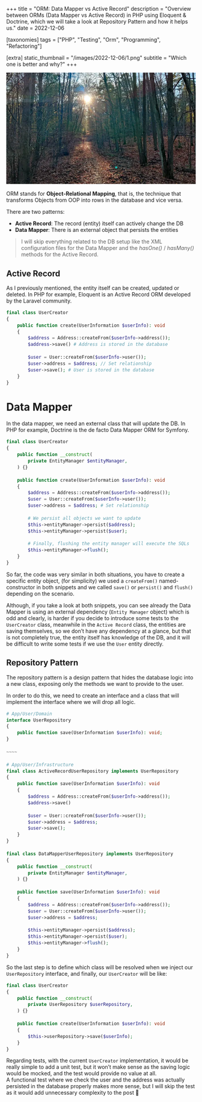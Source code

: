+++
title = "ORM: Data Mapper vs Active Record"
description = "Overview between ORMs (Data Mapper vs Active Record) in PHP using Eloquent & Doctrine, which we will take a look at Repository Pattern and how it helps us."
date = 2022-12-06

[taxonomies]
tags = ["PHP", "Testing", "Orm", "Programming", "Refactoring"]

[extra]
static_thumbnail = "/images/2022-12-06/1.png"
subtitle = "Which one is better and why?"
+++

![a](/images/2022-12-06/1.png)

ORM stands for **Object-Relational Mapping**, that is, the technique that transforms Objects from OOP into rows in the
database and vice versa.

There are two patterns:

- **Active Record**: The record (entity) itself can actively change the DB
- **Data Mapper**: There is an external object that persists the entities

> I will skip everything related to the DB setup like the XML configuration files for the Data Mapper and the
_hasOne()_ / _hasMany()_ methods for the Active Record.

## Active Record

As I previously mentioned, the entity itself can be created, updated or deleted. In PHP for example, Eloquent is an
Active Record ORM developed by the Laravel community.

```php source
final class UserCreator
{
    public function create(UserInformation $userInfo): void
    {
        $address = Address::createFrom($userInfo->address());
        $address->save() # Address is stored in the database

        $user = User::createFrom($userInfo->user());
        $user->address = $address; // Set relationship
        $user->save(); # User is stored in the database
    }
}
```

# Data Mapper

In the data mapper, we need an external class that will update the DB. In PHP for example, Doctrine is the de facto Data
Mapper ORM for Symfony.

```php source
final class UserCreator
{
    public function __construct(
        private EntityManager $entityManager,
    ) {}

    public function create(UserInformation $userInfo): void
    {
        $address = Address::createFrom($userInfo->address());
        $user = User::createFrom($userInfo->user());
        $user->address = $address; # Set relationship

        # We persist all objects we want to update
        $this->entityManager->persist($address);
        $this->entityManager->persist($user);

        # Finally, flushing the entity manager will execute the SQLs
        $this->entityManager->flush();
    }
}
```

<div class="separator"></div>

So far, the code was very similar in both situations, you have to create a specific entity object, (for simplicity) we
used a `createFrom()` named-constructor in both snippets and we called `save()` or `persist()` and `flush()` depending
on the scenario.

Although, if you take a look at both snippets, you can see already the Data Mapper is using an external
dependency (`Entity Manager` object) which is odd and clearly, is harder if you decide to introduce some tests to
the `UserCreator` class, meanwhile in the `Active Record` class, the entities are saving themselves, so we don’t have
any dependency at a glance, but that is not completely true, the entity itself has knowledge of the DB, and it will be
difficult to write some tests if we use the `User` entity directly.

## Repository Pattern

The repository pattern is a design pattern that hides the database logic into a new class, exposing only the methods we
want to provide to the user.

In order to do this, we need to create an interface and a class that will implement the interface where we will drop all
logic.

```php source
# App/User/Domain
interface UserRepository
{
    public function save(UserInformation $userInfo): void;
}

~~~~

# App/User/Infrastructure
final class ActiveRecordUserRepository implements UserRepository
{
    public function save(UserInformation $userInfo): void
    {
        $address = Address::createFrom($userInfo->address());
        $address->save()

        $user = User::createFrom($userInfo->user());
        $user->address = $address;
        $user->save();
    }
}

final class DataMapperUserRepository implements UserRepository
{
    public function __construct(
        private EntityManager $entityManager,
    ) {}

    public function save(UserInformation $userInfo): void
    {
        $address = Address::createFrom($userInfo->address());
        $user = User::createFrom($userInfo->user());
        $user->address = $address;

        $this->entityManager->persist($address);
        $this->entityManager->persist($user);
        $this->entityManager->flush();
    }
}
```

So the last step is to define which class will be resolved when we inject our `UserRepository` interface, and finally,
our `UserCreator` will be like:

```php source
final class UserCreator
{
    public function __construct(
        private UserRepository $userRepository,
    ) {}

    public function create(UserInformation $userInfo): void
    {
        $this->userRepository->save($userInfo);
    }
}
```

Regarding tests, with the current `UserCreator` implementation, it would be really simple to add a unit test, but it
won’t make sense as the saving logic would be mocked, and the test would provide no value at all.<br>
A functional test where we check the user and the address was actually persisted in the database properly makes more
sense, but I will skip the test as it would add unnecessary complexity to the post 🙂
